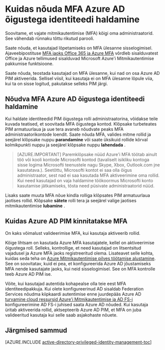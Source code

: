 <properties
   pageTitle="Kuidas nõuda mitmikautentimise | Microsoft Azure'i"
   description="Saate teada, kuidas nõuda mitmikautentimise (MFA) õigustega identiteedid laiendiga Azure Active Directory õigustega identiteedi haldus."
   services="active-directory"
   documentationCenter=""
   authors="kgremban"
   manager="femila"
   editor=""/>

<tags
   ms.service="active-directory"
   ms.devlang="na"
   ms.topic="article"
   ms.tgt_pltfrm="na"
   ms.workload="identity"
   ms.date="07/01/2016"
   ms.author="kgremban"/>

# <a name="how-to-require-mfa-in-azure-ad-privileged-identity-management"></a>Kuidas nõuda MFA Azure AD õigustega identiteedi haldamine

Soovitame, et vajate mitmikautentimise (MFA) kõigi oma administraatorid. See vähendab rünnaku tõttu rikutud parooli.

Saate nõuda, et kasutajad lõpetamiseks on MFA ülesanne sisselogimisel. Ajaveebipostituse [MFA jaoks Office 365 ja Azure MFA](https://blogs.technet.microsoft.com/ad/2014/02/11/mfa-for-office-365-and-mfa-for-azure/) võrdleb sisalduvatest Office ja Azure tellimused sisalduvad Microsoft Azure'i Mitmikautentimise pakkumise funktsioone.

Saate nõuda, teostada kasutajad on MFA ülesanne, kui nad on osa Azure AD PIM aktiveerida. Sellisel viisil, kui kasutaja ei on MFA ülesanne lõpule viia, kui ta on sisse logitud, pakutakse selleks PIM järgi.

## <a name="requiring-mfa-in-azure-ad-privileged-identity-management"></a>Nõudva MFA Azure AD õigustega identiteedi haldamine

Kui haldate identiteedid PIM õigustega rolli administraatorina, võidakse teile kuvada teatised, et soovitada MFA õigustega kontod. Klõpsake turbeteates PIM armatuurlaua ja uue tera avaneb nõudvate peaks MFA administraatorikontode loendit.  Saate nõuda MFA, valides mitme rollid ja seejärel klõpsake nuppu **parandamine** või saate üksikuid rollide kõrval kolmikpunkti nuppu ja seejärel klõpsake nuppu **lahendada** .

> [AZURE.IMPORTANT] Paremklõpsake nüüd Azure'i MFA töötab ainult töö või kooli kontode Microsofti kontod (tavaliselt isikliku kontoga sisse logima Microsofti teenustele nagu Skype, Xbox, Outlook.com jne kasutatava.). Seetõttu, Microsofti kontot ei saa olla õigus administraator, sest nad ei saa kasutada MFA aktiveerimine oma rollid. Kui need kasutajad on vaja haldamine töökoormus Microsofti konto kasutamise jätkamiseks, tõsta need püsivate administraatorid nüüd.

Lisaks saate muuta MFA nõue kindla rolliga klõpsates PIM armatuurlaua jaotises rollid. Klõpsake **sätete** rolli tera ja seejärel valige jaotises mitmikautentimise **lubamine** .

## <a name="how-azure-ad-pim-validates-mfa"></a>Kuidas Azure AD PIM kinnitatakse MFA

On kaks võimalust valideerimise MFA, kui kasutaja aktiveerib rollid.

Kõige lihtsam on kasutada Azure MFA kasutajatele, kellel on aktiveerimise õigustega roll. Selleks, kontrollige, et need kasutajad on litsentsitud vajadusel ja Azure MFA jaoks registreeritud olema. Lisateavet selle kohta, kuidas seda teha on [Azure Mitmikautentimise pilves töötamise alustamine](../multi-factor-authentication/multi-factor-authentication-get-started-cloud.md). See on soovitatav, kuid ei pea, et konfigureerida Azure AD jõustamiseks MFA nende kasutajate jaoks, kui neid sisselogimisel. See on MFA kontrolle teeb Azure AD PIM ise.

Võite, kui kasutajad autentida kohapealse olla teie eest MFA identiteedipakkuja. Kui olete konfigureerinud AD sisaldab Federation Services nõudma kiipkaardi autentimise enne juurdepääs Azure AD [turvamine cloud ressursid Azure'i Mitmikautentimise ja AD FS-i](../multi-factor-authentication/multi-factor-authentication-get-started-adfs-cloud.md) konfigureerimine AD FS-i juhised saata Azure AD nõuded. Kui kasutaja üritab aktiveerida rollid, aktsepteerib Azure AD PIM, et MFA on juba valideeritud kasutaja kui selle saab asjakohaste nõuete.


<!--Every topic should have next steps and links to the next logical set of content to keep the customer engaged-->
## <a name="next-steps"></a>Järgmised sammud
[AZURE.INCLUDE [active-directory-privileged-identity-management-toc](../../includes/active-directory-privileged-identity-management-toc.md)]
